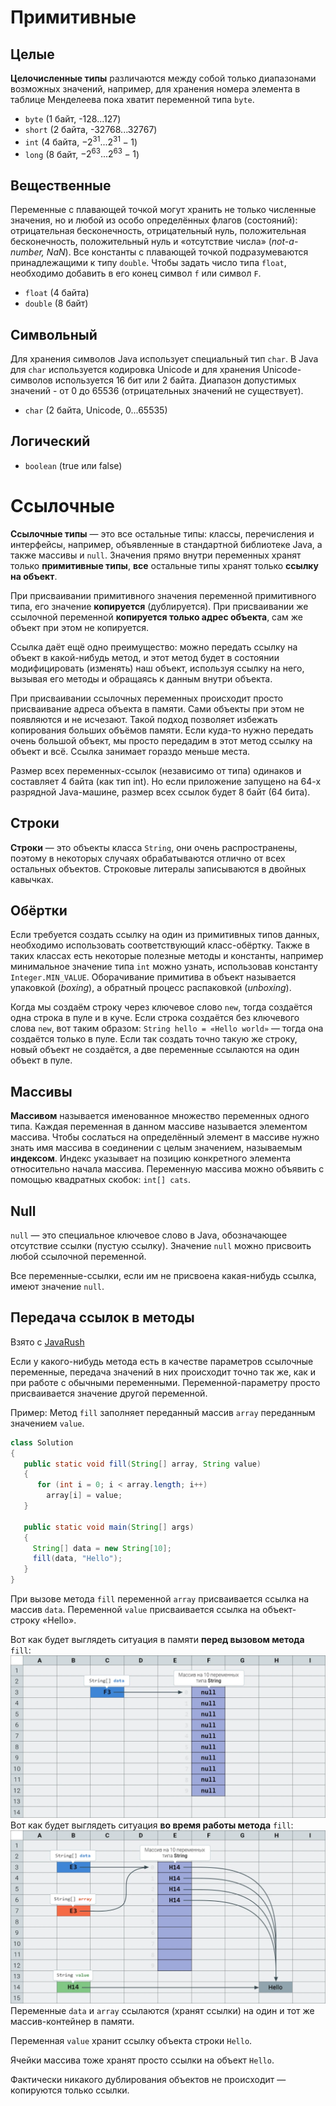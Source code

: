 # Примитивные
## Целые
**Целочисленные типы** различаются между собой только диапазонами возможных значений, например, для хранения номера элемента в таблице Менделеева пока хватит переменной типа `byte`.
- `byte` (1 байт, -128...127)
- `short` (2 байта, -32768...32767)
- `int` (4 байта, $-2^{31}...2^{31}-1$)
- `long` (8 байт, $-2^{63}...2^{63}-1$)
## Вещественные
Переменные с плавающей точкой могут хранить не только численные значения, но и любой из особо определённых флагов (состояний): отрицательная беско­нечность, отрицательный нуль, положительная бесконечность, положительный нуль и «отсутствие числа» (_not-a-number, NaN_).
Все константы с плавающей точкой подразумеваются принадлежащими к типу `double`. Чтобы задать число типа `float`, необходимо добавить в его конец символ `f` или символ `F`.
- `float` (4 байта)
- `double` (8 байт)
## Символьный
Для хранения символов Java использует специальный тип `char`. В Java для `char` используется кодировка Unicode и для хранения Unicode-символов используется 16 бит или 2 байта. Диапазон допустимых значений - от 0 до 65536 (отрицательных значений не существует).
- `char` (2 байта, Unicode, 0...65535)
## Логический
- `boolean` (true или false)
# Ссылочные
**Ссылочные типы** — это все остальные типы: классы, перечисления и интерфейсы, например, объявленные в стандартной библиотеке Java, а также массивы и `null`. Значения прямо внутри переменных хранят только **примитивные типы**, **все** остальные типы хранят только **ссылку на объект**.

При присваивании примитивного значения переменной примитивного типа, его значение **копируется** (дублируется). При присваивании же ссылочной переменной **копируется только адрес объекта**, сам же объект при этом не копируется.

Ссылка даёт ещё одно преимущество: можно передать ссылку на объект в какой-нибудь метод, и этот метод будет в состоянии модифицировать (изменять) наш объект, используя ссылку на него, вызывая его методы и обращаясь к данным внутри объекта.

При присваивании ссылочных переменных происходит просто присваивание адреса объекта в памяти. Сами объекты при этом не появляются и не исчезают. Такой подход позволяет избежать копирования больших объёмов памяти. Если куда-то нужно передать очень большой объект, мы просто передадим в этот метод ссылку на объект и всё. Ссылка занимает гораздо меньше места.

Размер всех переменных-ссылок (независимо от типа) одинаков и составляет 4 байта (как тип int). Но eсли приложение запущено на 64-х разрядной Java-машине, размер всех ссылок будет 8 байт (64 бита).
## Строки
**Строки** — это объекты класса `String`, они очень распространены, поэтому в некоторых случаях обрабатываются отлично от всех остальных объектов. Строковые литералы записываются в двойных кавычках.
## Обёртки
Если требуется создать ссылку на один из примитивных типов данных, необходимо использовать соответствующий класс-обёртку. Также в таких классах есть некоторые полезные методы и константы, например минимальное значение типа `int` можно узнать, использовав константу `Integer.MIN_VALUE`. Оборачивание примитива в объект называется упаковкой (_boxing_), а обратный процесс распаковкой (_unboxing_).

Когда мы создаём строку через ключевое слово `new`, тогда создаётся одна строка в пуле и в куче. Если строка создаётся без ключевого слова `new`, вот таким образом: `String hello = «Hello world»` — тогда она создаётся только в пуле. Если так создать точно такую же строку, новый объект не создаётся, а две переменные ссылаются на один объект в пуле.
## Массивы
**Массивом** называется именованное множество переменных одного типа. Каждая переменная в данном массиве называется элементом массива. Чтобы сослаться на определённый элемент в массиве нужно знать имя массива в соединении с целым значением, называемым **индексом**. Индекс указывает на позицию конкретного элемента относительно начала массива.
Переменную массива можно объявить с помощью квадратных скобок: `int[] cats`.
## Null
`null` — это специальное ключевое слово в Java, обозначающее отсутствие ссылки (пустую ссылку). Значение `null` можно присвоить любой ссылочной переменной.

Все переменные-ссылки, если им не присвоена какая-нибудь ссылка, имеют значение `null`.
## Передача ссылок в методы
Взято с [JavaRush](https://javarush.com/quests/lectures/questsyntaxpro.level07.lecture02)

Если у какого-нибудь метода есть в качестве параметров ссылочные переменные, передача значений в них происходит точно так же, как и при работе с обычными переменными. Переменной-параметру просто присваивается значение другой переменной.

Пример: 
Метод `fill` заполняет переданный массив `array` переданным значением `value`.
```java
class Solution
{
   public static void fill(String[] array, String value)
   {
      for (int i = 0; i < array.length; i++)
        array[i] = value;
   }

   public static void main(String[] args)
   {
     String[] data = new String[10];
     fill(data, "Hello");
   }
}
```
При вызове метода `fill` переменной `array` присваивается ссылка на массив `data`. Переменной `value` присваивается ссылка на объект-строку «Hello».

Вот как будет выглядеть ситуация в памяти **перед вызовом метода** `fill`:
![array before.webp](pictures/array_before.webp)
Вот как будет выглядеть ситуация **во время работы метода** `fill`:
![array after.webp](pictures/array_after.webp)Переменные `data` и `array` ссылаются (хранят ссылки) на один и тот же массив-контейнер в памяти.

Переменная `value` хранит ссылку объекта строки `Hello`.

Ячейки массива тоже хранят просто ссылки на объект `Hello`.

Фактически никакого дублирования объектов не происходит — копируются только ссылки.